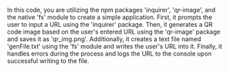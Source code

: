 In this code, you are utilizing the npm packages 'inquirer', 'qr-image', and the native 'fs' module to create a simple application. First, it prompts the user to input a URL using the 'inquirer' package. Then, it generates a QR code image based on the user's entered URL using the 'qr-image' package and saves it as 'qr_img.png'. Additionally, it creates a text file named 'genFile.txt' using the 'fs' module and writes the user's URL into it. Finally, it handles errors during the process and logs the URL to the console upon successful writing to the file.
